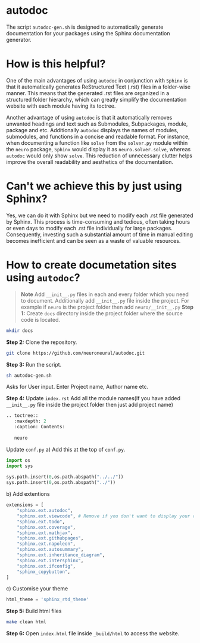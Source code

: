 # autodoc
The script `autodoc-gen.sh`  is designed to automatically generate documentation for your packages using the Sphinx documentation generator.

# How is this helpful?
One of the main advantages of using `autodoc` in conjunction with `Sphinx` is that it automatically generates ReStructured Text (.rst) files in a folder-wise manner. This means that the generated .rst files are organized in a structured folder hierarchy, which can greatly simplify the documentation website with each module having its toctree.

Another advantage of using `autodoc` is that it automatically removes unwanted headings and text such as Submodules, Subpackages, module, package and etc. Additionally `autodoc` displays the names of modules, submodules, and functions in a concise and readable format. For instance, when documenting a function like `solve` from the `solver.py` module within the `neuro` package, `Sphinx` would display it as `neuro.solver.solve`, whereas `autodoc` would only show `solve`. This reduction of unnecessary clutter helps improve the overall readability and aesthetics of the documentation.

# Can't we achieve this by just using Sphinx?
Yes, we can do it with Sphinx but we need to modify each .rst file generated by Sphinx. This process is time-consuming and tedious, often taking hours or even days to modify each .rst file individually for large packages. Consequently, investing such a substantial amount of time in manual editing becomes inefficient and can be seen as a waste of valuable resources.

# How to create documetation sites using `autodoc`?
> **Note**
> Add `__init__.py` files in each and every folder which you need to document. Additionally add `__init__.py` file inside the project. For example if `neuro` is the project folder then add `neuro/__init__.py`
**Step 1:**
Create `docs` directory inside the project folder where the source code is located.
```bash
mkdir docs
```

**Step 2:**
Clone the repository.
```bash
git clone https://github.com/neuroneural/autodoc.git
```

**Step 3:**
Run the script.
```bash
sh autodoc-gen.sh
```
Asks for User input. Enter Project name, Author name etc.

**Step 4:**
Update `index.rst`
Add all the module names(If you have added `__init__.py` file inside the project folder then just add project name)
```python
.. toctree::
   :maxdepth: 2
   :caption: Contents:
   
   neuro
```

Update `conf.py`
a) Add this at the top of `conf.py`.
```python
import os
import sys
                
sys.path.insert(0,os.path.abspath("../../"))
sys.path.insert(0,os.path.abspath("../"))
```
b) Add extentions
```python
extensions = [
    "sphinx.ext.autodoc",
    "sphinx.ext.viewcode", # Remove if you don't want to display your code in documentation.
    "sphinx.ext.todo",
    "sphinx.ext.coverage",
    "sphinx.ext.mathjax",
    "sphinx.ext.githubpages",
    "sphinx.ext.napoleon",
    "sphinx.ext.autosummary",
    "sphinx.ext.inheritance_diagram",
    "sphinx.ext.intersphinx",
    "sphinx.ext.ifconfig",
    "sphinx_copybutton",
]
```
c) Customise your theme
```python
html_theme = 'sphinx_rtd_theme'
```

**Step 5:**
Build html files
```bash
make clean html
```

**Step 6:**
Open `index.html` file inside `_build/html` to access the website.
